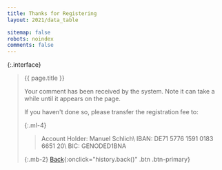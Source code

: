 ```yaml
---
title: Thanks for Registering
layout: 2021/data_table

sitemap: false
robots: noindex
comments: false
---
```

{:.interface}
> {{ page.title }}
>
> Your comment has been received by the system.
> Note it can take a while until it appears on the page.
>
> If you haven't done so, please transfer the registration fee to:
>
> {:.ml-4}
> > Account Holder: Manuel Schlich\\
> > IBAN: DE71 5776 1591 0183 6651 20\\
> > BIC: GENODED1BNA
>
> {:.mb-2}
> [Back](javascript:history.back()){:onclick="history.back()" .btn .btn-primary}
>

